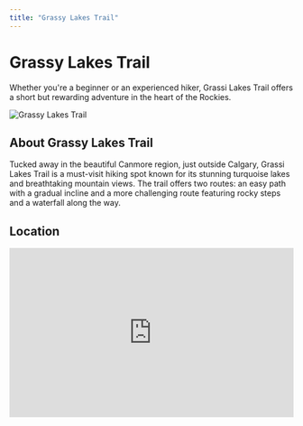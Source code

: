 ```yaml
---
title: "Grassy Lakes Trail"
---
```


<div class="hero-container sub-page text-center py-5">
  <div class="hero">
    <h1 class="display-4 fw-bold">Grassy Lakes Trail</h1>
    <p class="lead">Whether you're a beginner or an experienced hiker, Grassi Lakes Trail offers a short but rewarding adventure in the heart of the Rockies.</p>
  </div>
</div>

<section class="restaurant-details">
  <img src="./assets/grassy-lakes-small.jpg" alt="Grassy Lakes Trail" class="img-fluid mb-4">
  <h2>About Grassy Lakes Trail</h2>
  <p>Tucked away in the beautiful Canmore region, just outside Calgary, Grassi Lakes Trail is a must-visit hiking spot known for its stunning turquoise lakes and breathtaking mountain views. The trail offers two routes: an easy path with a gradual incline and a more challenging route featuring rocky steps and a waterfall along the way. </p>

  <h2>Location</h2>
  <div id="map">
    <!-- Embed Google Maps -->
 <iframe src="https://www.google.com/maps/embed?pb=!1m18!1m12!1m3!1d2506.6315620396886!2d-115.4056405238998!3d51.0783510419567!2m3!1f0!2f0!3f0!3m2!1i1024!2i768!4f13.1!3m3!1m2!1s0x5370c612bac1b305%3A0x57a3015664dee2d3!2sGrassi%20Lakes%20Trail%2C%20Canmore%2C%20AB%20T1W%202T5%2C%20Canada!5e0!3m2!1sen!2sus!4v1743691670548!5m2!1sen!2sus" width="100%" height="300" style="border:0;" allowfullscreen="" loading="lazy" referrerpolicy="no-referrer-when-downgrade"></iframe>
  </div>
</section>

<Footer />